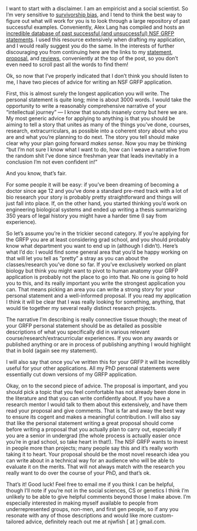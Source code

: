 I want to start with a disclaimer. I am an empiricist and a social scientist. So I’m very sensitive to [survivorship bias](https://xkcd.com/1827/), and I tend to think the best way to figure out what will work for you is to look through a large repository of past successful examples. Conveniently, Alex Lang has compiled and hosts an [incredible database of past successful (and unsuccessful) NSF GRFP statements](https://www.alexhunterlang.com/nsf-fellowship). I used this resource extensively when drafting my application, and I would really suggest you do the same. In the interests of further discouraging you from continuing here are the links to my [statement](/static/posts/nsf_grfp/personal_statement.docx), [proposal](/static/posts/nsf_grfp/research_proposal.docx), and [reviews](/static/posts/nsf_grfp/reviews.pdf), conveniently at the top of the post, so you don’t even need to scroll past all the words to find them!

Ok, so now that I’ve properly indicated that I don’t think you should listen to me, I have two pieces of advice for writing an NSF GRFP application. 

First, this is almost surely the longest application you will write. The personal statement is quite long; mine is about 3000 words. I would take the opportunity to write a reasonably comprehensive narrative of your “intellectual journey” — I know that sounds insanely corny but here we are. My most generic advice for applying to anything is that you should be aiming to tell a story that unites as many of the things you’ve done, courses, research, extracurriculars, as possible into a coherent story about who you are and what you’re planning to do next. The story you tell should make clear why your plan going forward _makes sense_. Now you may be thinking “but I’m not sure I know what I want to do, how can I weave a narrative from the random shit I’ve done since freshman year that leads inevitably in a conclusion I’m not even confident in!” 

And you know, that’s fair. 

For some people it will be easy: if you’ve been dreaming of becoming a doctor since age 12 and you’ve done a standard pre-med track with a lot of bio research your story is probably pretty straightforward and things will just fall into place. If, on the other hand, you started thinking you’d work on engineering biological systems and ended up writing a thesis summarizing 350 years of legal history you might have a harder time (I say from experience). 

So let’s assume you’re in the trickier second category. If you’re applying for the GRFP you are at least considering grad school, and you should probably know what department you want to end up in (although I didn’t). Here’s what I’d do: I would find some general area that you’d be happy working on that will let you tell as “pretty” a stray as you can about the classes/research you’ve done so far. If you’ve exclusively worked on plant biology but think you might want to pivot to human anatomy your GRFP application is probably not the place to go into that. No one is going to hold you to this, and its really important you write the strongest application you can. That means picking an area you can write a strong story for your personal statement and a well-informed proposal. If you read my application I think it will be clear that I was really looking for something, anything, that would tie together my several really distinct research projects. 

The narrative I’m describing is really connective tissue though; the meat of your GRFP personal statement should be as detailed as possible descriptions of what you specifically did in various relevant course/research/extracurricular experiences. If you won any awards or published anything or are in process of publishing anything I would highlight that in bold (again see my statement).

I will also say that once you’ve written this for your GRFP it will be incredibly useful for your other applications. All my PhD personal statements were essentially cut down versions of my GRFP application.

Okay, on to the second piece of advice. The proposal is important, and you should pick a topic that you feel comfortable has not already been done in the literature and that you can write confidently about. If you have a research mentor I would talk to them about this extensively, and have them read your proposal and give comments. That is far and away the best way to ensure its cogent and makes a meaningful contribution. I will also say that like the personal statement writing a great proposal should come before writing a proposal that you actually plan to carry out, especially if you are a senior in undergrad (the whole process is actually easier once you’re in grad school, so take heart in that!). The NSF GRFP wants to invest in people more than projects; many people say this and it’s really worth taking it to heart. Your proposal should be the most novel research idea you can write about in a technical way for an audience who will be able to evaluate it on the merits. That will not always match with the research you really want to do over the course of your PhD, and that’s ok.

That’s it! Good luck! Feel free to email me if you think I can be helpful, though I’ll note if you’re not in the social sciences, CS or genetics I think I’m unlikely to be able to give helpful comments beyond those I make above. I’m especially interested in making myself available to people from underrepresented groups, non-men, and first gen people, so if any you resonate with any of those descriptions and would like more custom-tailored advice, definitely reach out me at njwfish \[ at \] gmail.com.
